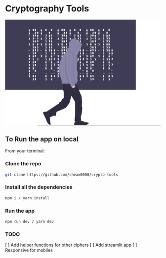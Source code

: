# Cryptography Tools

<div align="center">
<img alt="Cryptography Tools" src="./public/docs/logo.svg" w="100" h="100">
</div>

## To Run the app on local

From your terminal:

### Clone the repo

```sh
git clone https://github.com/shvam0000/crypto-tools
```

### Install all the dependencies

```sh
npm i / yarn install
```

### Run the app

```sh
npm run dev / yarn dev
```

### TODO

[ ] Add helper functions for other ciphers
[ ] Add streamlit app
[ ] Responsive for mobiles

